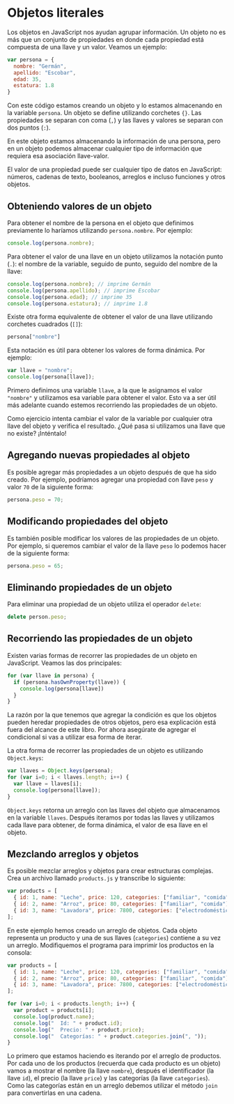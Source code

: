 # Objetos literales

Los objetos en JavaScript nos ayudan agrupar información. Un objeto no es más que un conjunto de propiedades en donde cada propiedad está compuesta de una llave y un valor. Veamos un ejemplo:

```javascript
var persona = {
  nombre: "Germán",
  apellido: "Escobar",
  edad: 35,
  estatura: 1.8
}
```

Con este código estamos creando un objeto y lo estamos almacenando en la variable `persona`. Un objeto se define utilizando corchetes `{}`. Las propiedades se separan con coma \(`,`\) y las llaves y valores se separan con dos puntos \(`:`\).

En este objeto estamos almacenando la información de una persona, pero en un objeto podemos almacenar cualquier tipo de información que requiera esa asociación llave-valor.

El valor de una propiedad puede ser cualquier tipo de datos en JavaScript: números, cadenas de texto, booleanos, arreglos e incluso funciones y otros objetos.

## Obteniendo valores de un objeto

Para obtener el nombre de la persona en el objeto que definimos previamente lo haríamos utilizando `persona.nombre`. Por ejemplo:

```javascript
console.log(persona.nombre);
```

Para obtener el valor de una llave en un objeto utilizamos la notación punto \(`.`\): el nombre de la variable, seguido de punto, seguido del nombre de la llave:

```javascript
console.log(persona.nombre); // imprime Germán
console.log(persona.apellido); // imprime Escobar
console.log(persona.edad); // imprime 35
console.log(persona.estatura); // imprime 1.8
```

Existe otra forma equivalente de obtener el valor de una llave utilizando corchetes cuadrados \(`[]`\):

```javascript
persona["nombre"]
```

Esta notación es útil para obtener los valores de forma dinámica. Por ejemplo:

```javascript
var llave = "nombre";
console.log(persona[llave]);
```

Primero definimos una variable `llave`, a la que le asignamos el valor `"nombre"` y utilizamos esa variable para obtener el valor. Esto va a ser útil más adelante cuando estemos recorriendo las propiedades de un objeto.

Como ejercicio intenta cambiar el valor de la variable por cualquier otra llave del objeto y verifica el resultado. ¿Qué pasa si utilizamos una llave que no existe? ¡Inténtalo!

## Agregando nuevas propiedades al objeto

Es posible agregar más propiedades a un objeto después de que ha sido creado. Por ejemplo, podríamos agregar una propiedad con llave `peso` y valor `70` de la siguiente forma:

```javascript
persona.peso = 70;
```

## Modificando propiedades del objeto

Es también posible modificar los valores de las propiedades de un objeto. Por ejemplo, si queremos cambiar el valor de la llave `peso` lo podemos hacer de la siguiente forma:

```javascript
persona.peso = 65;
```

## Eliminando propiedades de un objeto

Para eliminar una propiedad de un objeto utiliza el operador `delete`:

```javascript
delete person.peso;
```

## Recorriendo las propiedades de un objeto

Existen varias formas de recorrer las propiedades de un objeto en JavaScript. Veamos las dos principales:

```javascript
for (var llave in persona) {
  if (persona.hasOwnProperty(llave)) {
    console.log(persona[llave])
  }
}
```

La razón por la que tenemos que agregar la condición es que los objetos pueden heredar propiedades de otros objetos, pero esa explicación está fuera del alcance de este libro. Por ahora asegúrate de agregar el condicional si vas a utilizar esa forma de iterar.

La otra forma de recorrer las propiedades de un objeto es utilizando `Object.keys`:

```javascript
var llaves = Object.keys(persona);
for (var i=0; i < llaves.length; i++) {
  var llave = llaves[i];
  console.log(persona[llave]);
}
```

`Object.keys` retorna un arreglo con las llaves del objeto que almacenamos en la variable `llaves`. Después iteramos por todas las llaves y utilizamos cada llave para obtener, de forma dinámica, el valor de esa llave en el objeto.

## Mezclando arreglos y objetos

Es posible mezclar arreglos y objetos para crear estructuras complejas. Crea un archivo llamado `products.js` y transcribe lo siguiente:

```javascript
var products = [
  { id: 1, name: "Leche", price: 120, categories: ["familiar", "comida"] },
  { id: 2, name: "Arroz", price: 80, categories: ["familiar", "comida"] },
  { id: 3, name: "Lavadora", price: 7800, categories: ["electrodomésticos"] }
];
```

En este ejemplo hemos creado un arreglo de objetos. Cada objeto representa un producto y una de sus llaves \(`categories`\) contiene a su vez un arreglo. Modifiquemos el programa para imprimir los productos en la consola:

```javascript
var products = [
  { id: 1, name: "Leche", price: 120, categories: ["familiar", "comida"] },
  { id: 2, name: "Arroz", price: 80, categories: ["familiar", "comida"] },
  { id: 3, name: "Lavadora", price: 7800, categories: ["electrodomésticos"] }
];

for (var i=0; i < products.length; i++) {
  var product = products[i];
  console.log(product.name);
  console.log("  Id: " + product.id);
  console.log("  Precio: " + product.price);
  console.log("  Categorías: " + product.categories.join(", "));
}
```

Lo primero que estamos haciendo es iterando por el arreglo de productos. Por cada uno de los productos \(recuerda que cada producto es un objeto\) vamos a mostrar el nombre \(la llave `nombre`\), después el identificador \(la llave `id`\), el precio \(la llave `price`\) y las categorías \(la llave `categories`\). Como las categorías están en un arreglo debemos utilizar el método `join` para convertirlas en una cadena.

